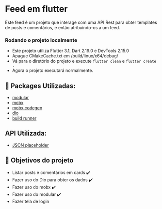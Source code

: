 # Feed em flutter

Este feed é um projeto que interage com uma API Rest para obter templates de posts e comentários, e então atribuindo-os a um feed.

### Rodando o projeto localmente
 - Este projeto utiliza Flutter 3.1, Dart 2.19.0 e DevTools 2.15.0
 - Apague CMakeCache.txt em /build/linux/x64/debug/
 - Vá para o diretório do projeto e execute `flutter clean` e `flutter create .`
 - Agora o projeto executará normalmente.

## :toolbox: Packages Utilizadas:
 - [modular](https://pub.dev/packages/flutter_modular)
 - [mobx](https://pub.dev/packages/flutter_mobx)
 - [mobx codegen](https://pub.dev/packages/mobx_codegen)
 - [dio](https://pub.dev/packages/dio)
 - [build runner](https://pub.dev/packages/build_runner)
## API Utilizada:
 - [JSON placeholder](https://jsonplaceholder.typicode.com/)
 
## :pushpin: Objetivos do projeto
 - Listar posts e comentários em cards :heavy_check_mark:
 - Fazer uso do Dio para obter os dados :heavy_check_mark:
 - Fazer uso do mobx :heavy_check_mark:
 - Fazer uso do modular :heavy_check_mark:
 - Fazer tela de login 
